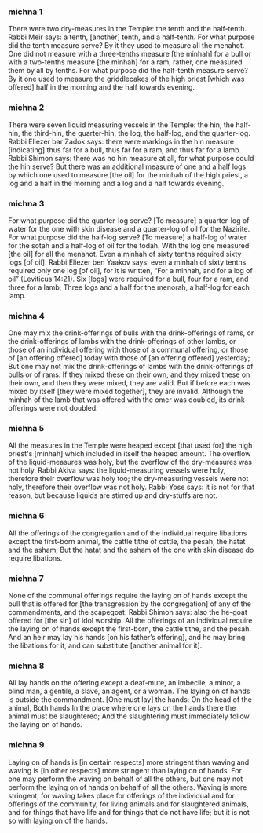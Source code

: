 
### michna 1
There were two dry-measures in the Temple: the tenth and the half-tenth. Rabbi Meir says: a tenth, [another] tenth, and a half-tenth. For what purpose did the tenth measure serve? By it they used to measure all the menahot. One did not measure with a three-tenths measure [the minhah] for a bull or with a two-tenths measure [the minhah] for a ram, rather, one measured them by all by tenths. For what purpose did the half-tenth measure serve? By it one used to measure the griddlecakes of the high priest [which was offered] half in the morning and the half towards evening.

### michna 2
There were seven liquid measuring vessels in the Temple: the hin, the half-hin, the third-hin, the quarter-hin, the log, the half-log, and the quarter-log. Rabbi Eliezer bar Zadok says: there were markings in the hin measure [indicating] thus far for a bull, thus far for a ram, and thus far for a lamb. Rabbi Shimon says: there was no hin measure at all, for what purpose could the hin serve? But there was an additional measure of one and a half logs by which one used to measure [the oil] for the minhah of the high priest, a log and a half in the morning and a log and a half towards evening.

### michna 3
For what purpose did the quarter-log serve? [To measure] a quarter-log of water for the one with skin disease and a quarter-log of oil for the Nazirite. For what purpose did the half-log serve? [To measure] a half-log of water for the sotah and a half-log of oil for the todah. With the log one measured [the oil] for all the menahot. Even a minhah of sixty tenths required sixty logs [of oil]. Rabbi Eliezer ben Yaakov says: even a minhah of sixty tenths required only one log [of oil], for it is written, “For a minhah, and for a log of oil” (Leviticus 14:21). Six [logs] were required for a bull, four for a ram, and three for a lamb; Three logs and a half for the menorah, a half-log for each lamp.

### michna 4
One may mix the drink-offerings of bulls with the drink-offerings of rams, or the drink-offerings of lambs with the drink-offerings of other lambs, or those of an individual offering with those of a communal offering, or those of [an offering offered] today with those of [an offering offered] yesterday; But one may not mix the drink-offerings of lambs with the drink-offerings of bulls or of rams. If they mixed these on their own, and they mixed these on their own, and then they were mixed, they are valid. But if before each was mixed by itself [they were mixed together], they are invalid. Although the minhah of the lamb that was offered with the omer was doubled, its drink-offerings were not doubled.

### michna 5
All the measures in the Temple were heaped except [that used for] the high priest's [minhah] which included in itself the heaped amount. The overflow of the liquid-measures was holy, but the overflow of the dry-measures was not holy. Rabbi Akiva says: the liquid-measuring vessels were holy, therefore their overflow was holy too; the dry-measuring vessels were not holy, therefore their overflow was not holy. Rabbi Yose says: it is not for that reason, but because liquids are stirred up and dry-stuffs are not.

### michna 6
All the offerings of the congregation and of the individual require libations except the first-born animal, the cattle tithe of cattle, the pesah, the hatat and the asham; But the hatat and the asham of the one with skin disease do require libations.

### michna 7
None of the communal offerings require the laying on of hands except the bull that is offered for [the transgression by the congregation] of any of the commandments, and the scapegoat. Rabbi Shimon says: also the he-goat offered for [the sin] of idol worship. All the offerings of an individual require the laying on of hands except the first-born, the cattle tithe, and the pesah. And an heir may lay his hands [on his father’s offering], and he may bring the libations for it, and can substitute [another animal for it].

### michna 8
All lay hands on the offering except a deaf-mute, an imbecile, a minor, a blind man, a gentile, a slave, an agent, or a woman. The laying on of hands is outside the commandment. [One must lay] the hands: On the head of the animal, Both hands In the place where one lays on the hands there the animal must be slaughtered; And the slaughtering must immediately follow the laying on of hands.

### michna 9
Laying on of hands is [in certain respects] more stringent than waving and waving is [in other respects] more stringent than laying on of hands. For one may perform the waving on behalf of all the others, but one may not perform the laying on of hands on behalf of all the others. Waving is more stringent, for waving takes place for offerings of the individual and for offerings of the community, for living animals and for slaughtered animals, and for things that have life and for things that do not have life; but it is not so with laying on of the hands.
